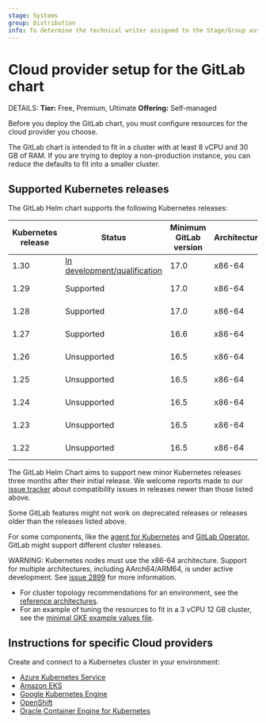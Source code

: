 ```yaml
---
stage: Systems
group: Distribution
info: To determine the technical writer assigned to the Stage/Group associated with this page, see https://handbook.gitlab.com/handbook/product/ux/technical-writing/#assignments
---
```


# Cloud provider setup for the GitLab chart

DETAILS:
**Tier:** Free, Premium, Ultimate
**Offering:** Self-managed

Before you deploy the GitLab chart, you must configure resources for
the cloud provider you choose.

The GitLab chart is intended to fit in a cluster with at least 8 vCPU
and 30 GB of RAM. If you are trying to deploy a non-production instance,
you can reduce the defaults to fit into a smaller cluster.

## Supported Kubernetes releases

The GitLab Helm chart supports the following Kubernetes releases:

| Kubernetes release | Status      | Minimum GitLab version | Architectures | End of life |
|--------------------|-------------|------------------------|---------------|-------------|
| 1.30               | [In development/qualification](https://gitlab.com/gitlab-org/distribution/team-tasks/-/issues/1498)  | 17.0 | x86-64 | 2025-06-28 |
| 1.29               | Supported   | 17.0                   | x86-64        | 2025-02-28  |
| 1.28               | Supported   | 17.0                   | x86-64        | 2024-10-28  |
| 1.27               | Supported   | 16.6                   | x86-64        | 2024-06-28  |
| 1.26               | Unsupported | 16.5                   | x86-64        | 2024-02-28  |
| 1.25               | Unsupported | 16.5                   | x86-64        | 2023-10-28  |
| 1.24               | Unsupported | 16.5                   | x86-64        | 2023-07-28  |
| 1.23               | Unsupported | 16.5                   | x86-64        | 2023-02-28  |
| 1.22               | Unsupported | 16.5                   | x86-64        | 2022-10-28  |

The GitLab Helm Chart aims to support new minor Kubernetes releases three months after their initial release.
We welcome reports made to our [issue tracker](https://gitlab.com/gitlab-org/charts/gitlab/-/issues) about compatibility issues in releases newer than those listed above.

Some GitLab features might not work on deprecated releases or releases older than the releases listed above.

For some components, like the [agent for Kubernetes](https://docs.gitlab.com/ee/user/clusters/agent/#gitlab-agent-for-kubernetes-supported-cluster-versions) and [GitLab Operator](https://docs.gitlab.com/operator/installation.html#kubernetes), GitLab might support different cluster releases.

WARNING:
Kubernetes nodes must use the x86-64 architecture.
Support for multiple architectures, including AArch64/ARM64, is under active development.
See [issue 2899](https://gitlab.com/gitlab-org/charts/gitlab/-/issues/2899) for more information.

- For cluster topology recommendations for an environment, see the
  [reference architectures](https://docs.gitlab.com/ee/administration/reference_architectures/#available-reference-architectures).
- For an example of tuning the resources to fit in a 3 vCPU 12 GB cluster, see the
  [minimal GKE example values file](https://gitlab.com/gitlab-org/charts/gitlab/tree/master/examples/values-gke-minimum.yaml).

## Instructions for specific Cloud providers

Create and connect to a Kubernetes cluster in your environment:

- [Azure Kubernetes Service](aks.md)
- [Amazon EKS](eks.md)
- [Google Kubernetes Engine](gke.md)
- [OpenShift](openshift.md)
- [Oracle Container Engine for Kubernetes](oke.md)
